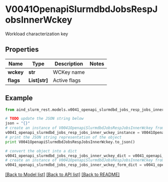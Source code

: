 # V0041OpenapiSlurmdbdJobsRespJobsInnerWckey

Workload characterization key

## Properties

Name | Type | Description | Notes
------------ | ------------- | ------------- | -------------
**wckey** | **str** | WCKey name | 
**flags** | **List[str]** | Active flags | 

## Example

```python
from aind_slurm_rest.models.v0041_openapi_slurmdbd_jobs_resp_jobs_inner_wckey import V0041OpenapiSlurmdbdJobsRespJobsInnerWckey

# TODO update the JSON string below
json = "{}"
# create an instance of V0041OpenapiSlurmdbdJobsRespJobsInnerWckey from a JSON string
v0041_openapi_slurmdbd_jobs_resp_jobs_inner_wckey_instance = V0041OpenapiSlurmdbdJobsRespJobsInnerWckey.from_json(json)
# print the JSON string representation of the object
print V0041OpenapiSlurmdbdJobsRespJobsInnerWckey.to_json()

# convert the object into a dict
v0041_openapi_slurmdbd_jobs_resp_jobs_inner_wckey_dict = v0041_openapi_slurmdbd_jobs_resp_jobs_inner_wckey_instance.to_dict()
# create an instance of V0041OpenapiSlurmdbdJobsRespJobsInnerWckey from a dict
v0041_openapi_slurmdbd_jobs_resp_jobs_inner_wckey_form_dict = v0041_openapi_slurmdbd_jobs_resp_jobs_inner_wckey.from_dict(v0041_openapi_slurmdbd_jobs_resp_jobs_inner_wckey_dict)
```
[[Back to Model list]](../README.md#documentation-for-models) [[Back to API list]](../README.md#documentation-for-api-endpoints) [[Back to README]](../README.md)



